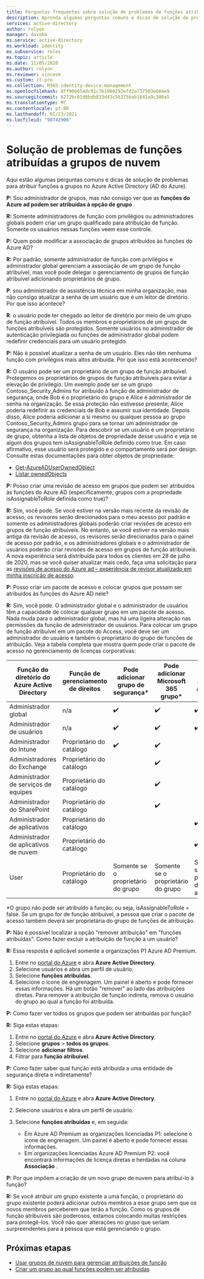 ```yaml
---
title: Perguntas frequentes sobre solução de problemas de funções atribuídas a grupos de nuvem-Azure Active Directory | Microsoft Docs
description: Aprenda algumas perguntas comuns e dicas de solução de problemas para atribuir funções a grupos no Azure Active Directory.
services: active-directory
author: rolyon
manager: daveba
ms.service: active-directory
ms.workload: identity
ms.subservice: roles
ms.topic: article
ms.date: 11/05/2020
ms.author: rolyon
ms.reviewer: vincesm
ms.custom: it-pro
ms.collection: M365-identity-device-management
ms.openlocfilehash: 0ff906654dc91c7b1980292efd2a737503e684e9
ms.sourcegitcommit: 6272bc01d8bdb833d43c56375bab1841a9c380a5
ms.translationtype: MT
ms.contentlocale: pt-BR
ms.lasthandoff: 01/23/2021
ms.locfileid: "98742906"
---
```

# <a name="troubleshooting-roles-assigned-to-cloud-groups"></a>Solução de problemas de funções atribuídas a grupos de nuvem

Aqui estão algumas perguntas comuns e dicas de solução de problemas para atribuir funções a grupos no Azure Active Directory (AD do Azure).

**P:** Sou administrador de grupos, mas não consigo ver que as **funções do Azure ad podem ser atribuídas à opção de grupo** .

**R:** Somente administradores de função com privilégios ou administradores globais podem criar um grupo qualificado para atribuição de função. Somente os usuários nessas funções veem esse controle.

**P:** Quem pode modificar a associação de grupos atribuídos às funções do Azure AD?

**R:** Por padrão, somente administrador de função com privilégios e administrador global gerenciam a associação de um grupo de função atribuível, mas você pode delegar o gerenciamento de grupos de função atribuível adicionando proprietários de grupo.

**P**: sou administrador de assistência técnica em minha organização, mas não consigo atualizar a senha de um usuário que é um leitor de diretório. Por que isso acontece?

**R**: o usuário pode ter chegado ao leitor de diretório por meio de um grupo de função atribuível. Todos os membros e proprietários de um grupo de funções atribuíveis são protegidos. Somente usuários no administrador de autenticação privilegiada ou funções de administrador global podem redefinir credenciais para um usuário protegido.

**P:** Não é possível atualizar a senha de um usuário. Eles não têm nenhuma função com privilégios mais altos atribuída. Por que isso está acontecendo?

**R:** O usuário pode ser um proprietário de um grupo de função atribuível. Protegemos os proprietários de grupos de função atribuíveis para evitar a elevação de privilégio. Um exemplo pode ser se um grupo Contoso_Security_Admins for atribuído à função de administrador de segurança, onde Bob é o proprietário do grupo e Alice é administrador de senha na organização. Se essa proteção não estivesse presente, Alice poderia redefinir as credenciais de Bob e assumir sua identidade. Depois disso, Alice poderia adicionar a si mesmo ou qualquer pessoa ao grupo Contoso_Security_Admins grupo para se tornar um administrador de segurança na organização. Para descobrir se um usuário é um proprietário de grupo, obtenha a lista de objetos de propriedade desse usuário e veja se algum dos grupos tem isAssignableToRole definido como true. Em caso afirmativo, esse usuário será protegido e o comportamento será por design. Consulte estas documentações para obter objetos de propriedade:

- [Get-AzureADUserOwnedObject](/powershell/module/azuread/get-azureaduserownedobject)  
- [Listar ownedObjects](/graph/api/user-list-ownedobjects?tabs=http)

**P:** Posso criar uma revisão de acesso em grupos que podem ser atribuídos às funções do Azure AD (especificamente, grupos com a propriedade isAssignableToRole definida como true)?  

**R:** Sim, você pode. Se você estiver na versão mais recente da revisão de acesso, os revisores serão direcionados para o meu acesso por padrão e somente os administradores globais poderão criar revisões de acesso em grupos de função atribuíveis. No entanto, se você estiver na versão mais antiga da revisão de acesso, os revisores serão direcionados para o painel de acesso por padrão, e os administradores globais e o administrador de usuários poderão criar revisões de acesso em grupos de função atribuíveis. A nova experiência será distribuída para todos os clientes em 28 de julho de 2020, mas se você quiser atualizar mais cedo, faça uma solicitação para as [revisões de acesso do Azure ad – experiência de revisor atualizado em minha inscrição de acesso](https://forms.microsoft.com/Pages/ResponsePage.aspx?id=v4j5cvGGr0GRqy180BHbR5dv-S62099HtxdeKIcgO-NUOFJaRDFDWUpHRk8zQ1BWVU1MMTcyQ1FFUi4u).

**P:** Posso criar um pacote de acesso e colocar grupos que possam ser atribuídos às funções do Azure AD nele?

**R:** Sim, você pode. O administrador global e o administrador de usuários têm a capacidade de colocar qualquer grupo em um pacote de acesso. Nada muda para o administrador global, mas há uma ligeira alteração nas permissões da função de administrador de usuários. Para colocar um grupo de função atribuível em um pacote do Access, você deve ser um administrador do usuário e também o proprietário do grupo de funções de atribuição. Veja a tabela completa que mostra quem pode criar o pacote de acesso no gerenciamento de licenças corporativas:

Função do diretório do Azure Active Directory | Função de gerenciamento de direitos | Pode adicionar grupo de segurança\* | Pode adicionar Microsoft 365 grupo\* | Pode adicionar aplicativo | Pode adicionar site do SharePoint Online
----------------------- | --------------------------- | ----------------------- | ------------------------- | ----------- |  -----------------------------
Administrador global | n/a | ✔️ | ✔️ | ✔️  | ✔️
Administrador de usuários  | n/a  | ✔️  | ✔️  | ✔️
Administrador do Intune | Proprietário do catálogo | ✔️  | ✔️  | &nbsp;  | &nbsp;
Administradores do Exchange  | Proprietário do catálogo  | &nbsp; | ✔️  | &nbsp;  | &nbsp;
Administrador de serviços de equipes | Proprietário do catálogo  | &nbsp; | ✔️  | &nbsp;  | &nbsp;
Administrador do SharePoint | Proprietário do catálogo | &nbsp; | ✔️  | &nbsp;  | ✔️ 
Administrador de aplicativos | Proprietário do catálogo  | &nbsp;  | &nbsp; | ✔️  | &nbsp;
Administrador de aplicativos de nuvem | Proprietário do catálogo  | &nbsp;  | &nbsp; | ✔️  | &nbsp;
User | Proprietário do catálogo | Somente se o proprietário do grupo | Somente se o proprietário do grupo | Somente se o proprietário do aplicativo  | &nbsp;

\*O grupo não pode ser atribuído à função; ou seja, isAssignableToRole = false. Se um grupo for de função atribuível, a pessoa que criar o pacote de acesso também deverá ser proprietária do grupo de funções de atribuição.

**P:** Não é possível localizar a opção "remover atribuição" em "funções atribuídas". Como fazer excluir a atribuição de função a um usuário?

**R:** Essa resposta é aplicável somente a organizações P1 Azure AD Premium.

1. Entre no [portal do Azure](https://portal.azure.com) e abra **Azure Active Directory**.
1. Selecione usuários e abra um perfil de usuário.
1. Selecione **funções atribuídas**.
1. Selecione o ícone de engrenagem. Um painel é aberto e pode fornecer essas informações. Há um botão "remover" ao lado das atribuições diretas. Para remover a atribuição de função indireta, remova o usuário do grupo ao qual a função foi atribuída.

**P:** Como fazer ver todos os grupos que podem ser atribuídas por função?

**R:** Siga estas etapas:

1. Entre no [portal do Azure](https://portal.azure.com) e abra **Azure Active Directory**.
1. Selecione **grupos**  >  **todos os grupos**.
1. Selecione **adicionar filtros**.
1. Filtrar para **função atribuível**.

**P:** Como fazer saber qual função está atribuída a uma entidade de segurança direta e indiretamente?

**R:** Siga estas etapas:

1. Entre no [portal do Azure](https://portal.azure.com) e abra **Azure Active Directory**.
1. Selecione usuários e abra um perfil de usuário.
1. Selecione **funções atribuídas** e, em seguida:

    - Em Azure AD Premium as organizações licenciadas P1: selecione o ícone de engrenagem. Um painel é aberto e pode fornecer essas informações.
    - Em organizações licenciadas Azure AD Premium P2: você encontrará informações de licença diretas e herdadas na coluna **Associação** .

**P:** Por que impõem a criação de um novo grupo de nuvem para atribuí-lo à função?  

**R:** Se você atribuir um grupo existente a uma função, o proprietário do grupo existente poderá adicionar outros membros a esse grupo sem que os novos membros perceberem que terão a função. Como os grupos de função atribuíveis são poderosos, estamos colocando muitas restrições para protegê-los. Você não quer alterações no grupo que seriam surpreendentes para a pessoa que está gerenciando o grupo.

## <a name="next-steps"></a>Próximas etapas

- [Usar grupos de nuvem para gerenciar atribuições de função](groups-concept.md)
- [Criar um grupo ao qual funções podem ser atribuídas](groups-create-eligible.md)
